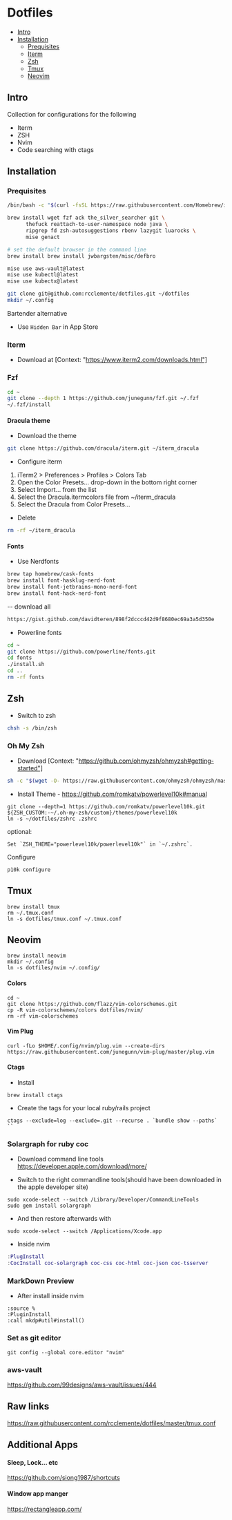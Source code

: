 # Dotfiles

- [Intro](#intro)
- [Installation](#installation)
  - [Prequisites](#prequisites)
  - [Iterm](#iterm)
  - [Zsh](#zsh)
  - [Tmux](#tmux)
  - [Neovim](#neovim)

## Intro

Collection for configurations for the following

- Iterm
- ZSH
- Nvim
- Code searching with ctags

## Installation

### Prequisites

```bash
/bin/bash -c "$(curl -fsSL https://raw.githubusercontent.com/Homebrew/install/master/install.sh)"

brew install wget fzf ack the_silver_searcher git \
      thefuck reattach-to-user-namespace node java \
      ripgrep fd zsh-autosuggestions rbenv lazygit luarocks \
      mise genact

# set the default browser in the command line
brew install brew install jwbargsten/misc/defbro

mise use aws-vault@latest
mise use kubectl@latest
mise use kubectx@latest

git clone git@github.com:rcclemente/dotfiles.git ~/dotfiles
mkdir ~/.config
```

Bartender alternative
- Use `Hidden Bar` in App Store


### Iterm

- Download at [Context: "https://www.iterm2.com/downloads.html"]

### Fzf

```bash
cd ~
git clone --depth 1 https://github.com/junegunn/fzf.git ~/.fzf
~/.fzf/install
```

#### Dracula theme

- Download the theme

```bash
git clone https://github.com/dracula/iterm.git ~/iterm_dracula
```

- Configure iterm

1. iTerm2 > Preferences > Profiles > Colors Tab
1. Open the Color Presets... drop-down in the bottom right corner
1. Select Import... from the list
1. Select the Dracula.itermcolors file from ~/iterm_dracula
1. Select the Dracula from Color Presets...

- Delete

```bash
rm -rf ~/iterm_dracula
```

#### Fonts

- Use Nerdfonts

```sh
brew tap homebrew/cask-fonts
brew install font-hasklug-nerd-font
brew install font-jetbrains-mono-nerd-font
brew install font-hack-nerd-font
```

-- download all

```sh
https://gist.github.com/davidteren/898f2dcccd42d9f8680ec69a3a5d350e
```

- Powerline fonts

```sh
cd ~
git clone https://github.com/powerline/fonts.git
cd fonts
./install.sh
cd ..
rm -rf fonts
```

## Zsh

- Switch to zsh

```sh
chsh -s /bin/zsh
```

### Oh My Zsh

- Download [Context: "https://github.com/ohmyzsh/ohmyzsh#getting-started"]

```sh
sh -c "$(wget -O- https://raw.githubusercontent.com/ohmyzsh/ohmyzsh/master/tools/install.sh)"

```

- Install Theme - https://github.com/romkatv/powerlevel10k#manual

```
git clone --depth=1 https://github.com/romkatv/powerlevel10k.git ${ZSH_CUSTOM:-~/.oh-my-zsh/custom}/themes/powerlevel10k
ln -s ~/dotfiles/zshrc .zshrc
```

optional:

```
Set `ZSH_THEME="powerlevel10k/powerlevel10k"` in `~/.zshrc`.

```

Configure

```
p10k configure
```


## Tmux

```
brew install tmux
rm ~/.tmux.conf
ln -s dotfiles/tmux.conf ~/.tmux.conf
```

## Neovim

```
brew install neovim
mkdir ~/.config
ln -s dotfiles/nvim ~/.config/
```

#### Colors

```
cd ~
git clone https://github.com/flazz/vim-colorschemes.git
cp -R vim-colorschemes/colors dotfiles/nvim/
rm -rf vim-colorschemes
```

#### Vim Plug

```
curl -fLo $HOME/.config/nvim/plug.vim --create-dirs https://raw.githubusercontent.com/junegunn/vim-plug/master/plug.vim
```

#### Ctags

- Install

```
brew install ctags
```

- Create the tags for your local ruby/rails project

```
ctags --exclude=log --exclude=.git --recurse . `bundle show --paths` ``
```

### Solargraph for ruby coc

- Download command line tools https://developer.apple.com/download/more/

- Switch to the right commandline tools(should have been downloaded in the apple developer site)

```
sudo xcode-select --switch /Library/Developer/CommandLineTools
sudo gem install solargraph
```

- And then restore afterwards with

```
sudo xcode-select --switch /Applications/Xcode.app

```

- Inside nvim

```lua
:PlugInstall
:CocInstall coc-solargraph coc-css coc-html coc-json coc-tsserver
```

### MarkDown Preview

- After install inside nvim

```
:source %
:PluginInstall
:call mkdp#util#install()
```

### Set as git editor

```
git config --global core.editor "nvim"
```

### aws-vault

https://github.com/99designs/aws-vault/issues/444

## Raw links

https://raw.githubusercontent.com/rcclemente/dotfiles/master/tmux.conf

## Additional Apps

#### Sleep, Lock... etc
https://github.com/siong1987/shortcuts

#### Window app manger
https://rectangleapp.com/


